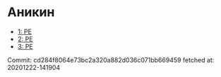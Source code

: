 # Аникин
- [1: PE](1.md)
- [2: PE](2.md)
- [3: PE](3.md)

Commit: cd284f8064e73bc2a320a882d036c071bb669459
 fetched at: 20201222-141904
